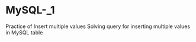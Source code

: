 # MySQL-_1
Practice of Insert multiple values
Solving query for inserting multiple values in MySQL table
